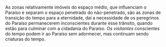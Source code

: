 ﻿As zonas relativamente imóveis do espaço médio, que influenciam o Paraíso e  separam o espaço penetrado do não-penetrado, são as zonas de transição do tempo para a eternidade, daí a necessidade de os peregrinos do Paraíso permanecerem inconscientes durante esse trânsito, quando estão para culminar com a cidadania do Paraíso. Os *visitantes* conscientes do tempo podem ir ao Paraíso sem adormecer, mas continuam sendo criaturas do tempo.